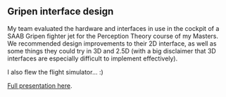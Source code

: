 ## Gripen interface design

My team evaluated the hardware and interfaces in use in the cockpit of a SAAB Gripen fighter jet for the Perception Theory course of my Masters. We recommended design improvements to their 2D interface, as well as some things they could try in 3D and 2.5D (with a big disclaimer that 3D interfaces are especially difficult to implement effectively).

I also flew the flight simulator... :)

[Full presentation here](https://docs.google.com/presentation/d/1bqmwS_Woh9g98cSVAKKNmPgPx5DSCaYuBHHtZjMFBhU/edit?usp=sharing).
